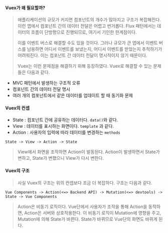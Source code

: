 #### Vuex가 왜 필요할까?

> 애플리케이션의 규모가 커지면 컴포넌트의 개수가 많아지고 구조가 복잡해진다. 이런 앱에서 컴포넌트 간의 데이터 전달은 어렵고 번거롭다. Flux 패턴에서는 데이터의 흐름이 단방향으로 진행되므로, 여기서 기인한 한계점이다.
>
> 이를 이벤트 버스로 해결할 수도 있을 것이다. 그러나 규모가 큰 앱에서 이벤트 버스를 남용하면 어디서 이벤트를 보냈는지, 어디서 이벤트를 받았는지 추적하기가 어려워진다. 이는 컴포넌트 간 데이터 전달이 명시적이지 않기 때문이다.
>
> Vuex는 이런 문제점을 해결하기 위해 등장하였다. Vuex로 해결할 수 있는 문제들은 다음과 같다.

* MVC 패턴에서 발생하는 구조적 오류
* 컴포넌트 간의 데이터 전달 명시
* 여러 개의 컴포넌트에서 같은 데이터를 업데이트 할 때 동기화 문제



#### Vuex의 컨셉

* State : 컴포넌트 간에 공유하는 데이터다. `data()`와 같다.
* View : 데이터를 표시하는 화면이다.  `template` 과 같다.
* Action : 사용자의 입력에 따라 데이터를 변경하는 `methods`

```
State -> View -> Action -> State
```

> View에서 화면을 조작하면 Action이 발동된다. Action이 발생하면서 State가 변하고, State가 변했으니 View가 다시 변한다.



#### Vuex의 구조

> 사실 Vuex의 구조는 위의 컨셉보다 조금 더 복잡하다. 구조는 다음과 같다.

```
Vue Components -> Action(<=> Backend API) -> Mutation(<=> devtools) -> State -> Vue Components
```

> Action은 비동기 로직이다. Vue단에서 사용자가 조작을 통해 Action을 동작하면, Action은 서버와 상호작용한다. 이 비동기 로직이 Mutation에 영향을 주고, Mutation에 의해 State가 바뀐다. State가 바뀌므로 Vue단의 화면도 바뀌게 된다.
